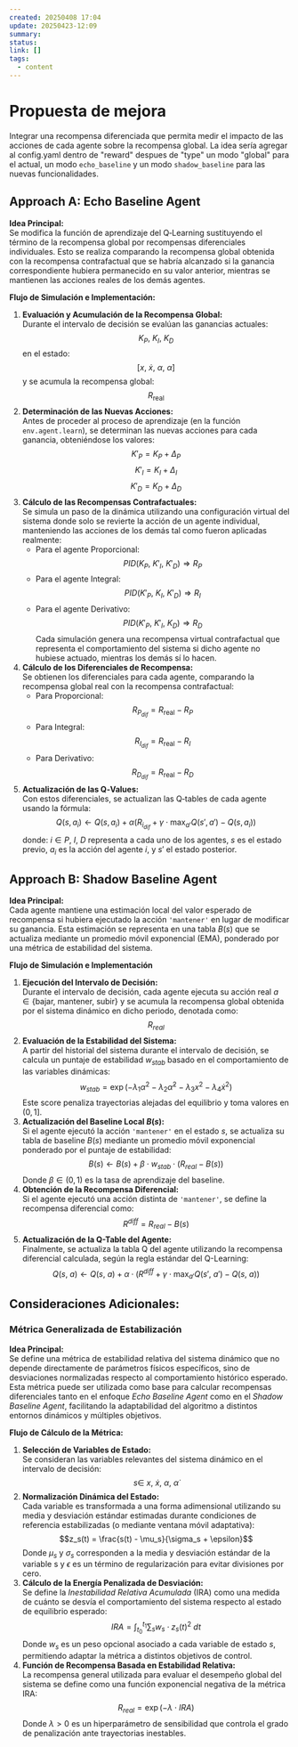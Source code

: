```yaml
---
created: 20250408 17:04
update: 20250423-12:09
summary: 
status: 
link: []
tags:
  - content
---
```

# Propuesta de mejora

Integrar una recompensa diferenciada que permita medir el impacto de las acciones de cada agente sobre la recompensa global. La idea sería agregar al config.yaml dentro de "reward" despues de "type" un modo "global" para el actual, un modo ``echo_baseline`` y un modo ``shadow_baseline`` para las nuevas funcionalidades. 

## Approach A: Echo Baseline Agent

**Idea Principal:**  
Se modifica la función de aprendizaje del Q‑Learning sustituyendo el término de la recompensa global por recompensas diferenciales individuales. Esto se realiza comparando la recompensa global obtenida con la recompensa contrafactual que se habría alcanzado si la ganancia correspondiente hubiera permanecido en su valor anterior, mientras se mantienen las acciones reales de los demás agentes.

**Flujo de Simulación e Implementación:**

1. **Evaluación y Acumulación de la Recompensa Global:**  
    Durante el intervalo de decisión se evalúan las ganancias actuales:
    $$K_P,\ K_I,\ K_D$$
    en el estado:
    $$[x,\ \dot{x}, \ \alpha,\ \dot{\alpha}]$$
    y se acumula la recompensa global:
    $$R_{\text{real}}$$
2. **Determinación de las Nuevas Acciones:**  
    Antes de proceder al proceso de aprendizaje (en la función `env.agent.learn`), se determinan las nuevas acciones para cada ganancia, obteniéndose los valores:
    $$K'_P = K_P + \Delta_P$$$$K'_I = K_I + \Delta_I$$$$K'_D = K_D + \Delta_D$$
3. **Cálculo de las Recompensas Contrafactuales:**  
    Se simula un paso de la dinámica utilizando una configuración virtual del sistema donde solo se revierte la acción de un agente individual, manteniendo las acciones de los demás tal como fueron aplicadas realmente:
    - Para el agente Proporcional:
        $$PID(K_P,\ K'_I,\ K'_D) \Rightarrow R_P$$
    - Para el agente Integral:
        $$PID(K'_P,\ K_I,\ K'_D) \Rightarrow R_I$$
    - Para el agente Derivativo:
        $$PID(K'_P,\ K'_I,\ K_D) \Rightarrow R_D$$
    Cada simulación genera una recompensa virtual contrafactual que representa el comportamiento del sistema si dicho agente no hubiese actuado, mientras los demás sí lo hacen.
4. **Cálculo de los Diferenciales de Recompensa:**  
    Se obtienen los diferenciales para cada agente, comparando la recompensa global real con la recompensa contrafactual:
    - Para Proporcional:
        $$R_{P_{dif}} = R_{\text{real}} - R_P$$
    - Para Integral:
        $$R_{I_{dif}} = R_{\text{real}} - R_I$$
    - Para Derivativo:
        $$R_{D_{dif}} = R_{\text{real}} - R_D$$
5. **Actualización de las Q‑Values:**  
    Con estos diferenciales, se actualizan las Q‑tables de cada agente usando la fórmula:
    $$Q(s, a_i) \leftarrow Q(s, a_i) + \alpha \left( R_{i_{dif}} + \gamma \cdot \max_{a'} Q(s', a') - Q(s, a_i) \right)$$
    donde: $i \in {P,\ I,\ D}$ representa a cada uno de los agentes, $s$ es el estado previo, $a_i$ es la acción del agente $i$, y $s'$ el estado posterior.

## Approach B: Shadow Baseline Agent

**Idea Principal:**  
Cada agente mantiene una estimación local del valor esperado de recompensa si hubiera ejecutado la acción `'mantener'` en lugar de modificar su ganancia. Esta estimación se representa en una tabla $B(s)$ que se actualiza mediante un promedio móvil exponencial (EMA), ponderado por una métrica de estabilidad del sistema. 

**Flujo de Simulación e Implementación**

1. **Ejecución del Intervalo de Decisión:**  
    Durante el intervalo de decisión, cada agente ejecuta su acción real  $a \in \{\text{bajar},\ \text{mantener},\ \text{subir}\}$ y se acumula la recompensa global obtenida por el sistema dinámico en dicho periodo, denotada como:
    $$ R_{real}$$
2. **Evaluación de la Estabilidad del Sistema:**  
    A partir del historial del sistema durante el intervalo de decisión, se calcula un puntaje de estabilidad $w_{stab}$ basado en el comportamiento de las variables dinámicas:
    $$ w_{stab} = \exp( - \lambda_1 \alpha^2 - \lambda_2 \dot{\alpha}^2 - \lambda_3 x^2 - \lambda_4 \dot{x}^2)$$
    Este score penaliza trayectorias alejadas del equilibrio y toma valores en $(0, 1]$.
3. **Actualización del Baseline Local $B(s)$:**  
    Si el agente ejecutó la acción `'mantener'` en el estado $s$, se actualiza su tabla de baseline $B(s)$ mediante un promedio móvil exponencial ponderado por el puntaje de estabilidad:
    $$ B(s) \leftarrow B(s) + \beta \cdot w_{stab} \cdot ( R_{real} - B(s))$$
    Donde $\beta \in (0, 1)$ es la tasa de aprendizaje del baseline.
4. **Obtención de la Recompensa Diferencial:**  
    Si el agente ejecutó una acción distinta de `'mantener'`, se define la recompensa diferencial como:
    $$ R^{diff} = R_{real} - B(s)$$
5. **Actualización de la Q-Table del Agente:**  
    Finalmente, se actualiza la tabla Q del agente utilizando la recompensa diferencial calculada, según la regla estándar del Q-Learning:
    $$ Q(s,\ a) \leftarrow Q(s,\ a) + \alpha \cdot ( R^{diff} + \gamma \cdot \max_{a'} Q(s',\ a') - Q(s,\ a))$$



## Consideraciones Adicionales: 

### Métrica Generalizada de Estabilización

**Idea Principal:**  
Se define una métrica de estabilidad relativa del sistema dinámico que no depende directamente de parámetros físicos específicos, sino de desviaciones normalizadas respecto al comportamiento histórico esperado. Esta métrica puede ser utilizada como base para calcular recompensas diferenciales tanto en el enfoque _Echo Baseline Agent_ como en el _Shadow Baseline Agent_, facilitando la adaptabilidad del algoritmo a distintos entornos dinámicos y múltiples objetivos.

**Flujo de Cálculo de la Métrica:**

1. **Selección de Variables de Estado:**  
    Se consideran las variables relevantes del sistema dinámico en el intervalo de decisión:
    $$s \in \ {x,\ \dot{x},\ \alpha,\ \dot{\alpha}}$$
2. **Normalización Dinámica del Estado:**  
    Cada variable es transformada a una forma adimensional utilizando su media y desviación estándar estimadas durante condiciones de referencia estabilizadas (o mediante ventana móvil adaptativa):
    $$z_s(t) = \frac{s(t) - \mu_s}{\sigma_s + \epsilon}$$
    Donde $\mu_s$ y $\sigma_s$ corresponden a la media y desviación estándar de la variable s y $\epsilon$ es un término de regularización para evitar divisiones por cero.
3. **Cálculo de la Energía Penalizada de Desviación:**  
    Se define la _Inestabilidad Relativa Acumulada_ (IRA) como una medida de cuánto se desvía el comportamiento del sistema respecto al estado de equilibrio esperado:  
    $$IRA = \int_{t_0}^{t_1} \sum_{s} w_s \cdot z_s(t)^2 \ dt$$
    Donde $w_s$ es un peso opcional asociado a cada variable de estado $s$, permitiendo adaptar la métrica a distintos objetivos de control.
4. **Función de Recompensa Basada en Estabilidad Relativa:**  
    La recompensa general utilizada para evaluar el desempeño global del sistema se define como una función exponencial negativa de la métrica IRA:  
    $$R_{real} = \exp(- \lambda \cdot IRA)$$
    Donde $\lambda > 0$ es un hiperparámetro de sensibilidad que controla el grado de penalización ante trayectorias inestables.